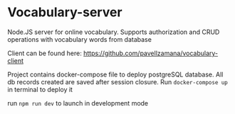 # Vocabulary-server

Node.JS server for online vocabulary.
Supports authorization and CRUD operations with vocabulary words from database

Client can be found here: https://github.com/pavellzamana/vocabulary-client

Project contains docker-compose file to deploy postgreSQL database. 
All db records created are saved after session closure.
Run `docker-compose up` in terminal to deploy it

run `npm run dev` to launch in development mode
